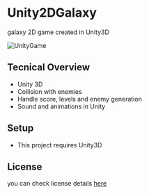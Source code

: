 # Unity2DGalaxy

galaxy 2D game created in Unity3D

<img src='https://i.imgur.com/QFFtvC6.gif' title='UnityGame' width='' alt='UnityGame' /> 

## Tecnical Overview

- Unity 3D
- Collision with enemies
- Handle score, levels and enemy generation
- Sound and animations in Unity

## Setup

- This project requires Unity3D

## License

you can check license details [here](https://github.com/byronap120/Unity2DGalaxy/blob/master/LICENSE) 
